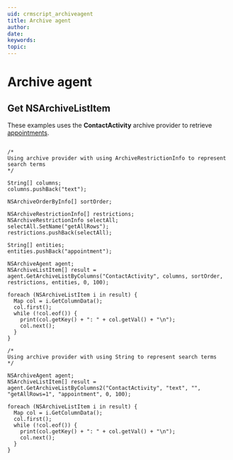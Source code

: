 ```yaml
---
uid: crmscript_archiveagent
title: Archive agent
author:
date:
keywords:
topic:
---
```


# Archive agent

## Get NSArchiveListItem

These examples uses the **ContactActivity** archive provider to retrieve [appointments][1].

```crmscript!

/*
Using archive provider with using ArchiveRestrictionInfo to represent search terms
*/

String[] columns;
columns.pushBack("text");

NSArchiveOrderByInfo[] sortOrder;

NSArchiveRestrictionInfo[] restrictions;
NSArchiveRestrictionInfo selectAll;
selectAll.SetName("getAllRows");
restrictions.pushBack(selectAll);

String[] entities;
entities.pushBack("appointment");

NSArchiveAgent agent;
NSArchiveListItem[] result = agent.GetArchiveListByColumns("ContactActivity", columns, sortOrder, restrictions, entities, 0, 100);

foreach (NSArchiveListItem i in result) {
  Map col = i.GetColumnData();
  col.first();
  while (!col.eof()) {
    print(col.getKey() + ": " + col.getVal() + "\n");
    col.next();
  }
}
```

```crmscript!
/*
Using archive provider with using String to represent search terms
*/

NSArchiveAgent agent;
NSArchiveListItem[] result = agent.GetArchiveListByColumns2("ContactActivity", "text", "", "getAllRows=1", "appointment", 0, 100);

foreach (NSArchiveListItem i in result) {
  Map col = i.GetColumnData();
  col.first();
  while (!col.eof()) {
    print(col.getKey() + ": " + col.getVal() + "\n");
    col.next();
  }
}
```

<!-- Referenced links -->
[1]: ../howto/diary/get-appointment.md
